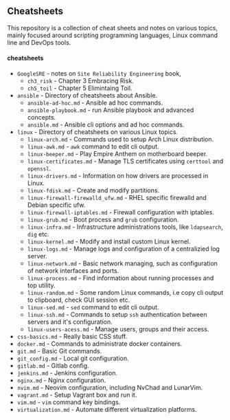 ## Cheatsheets
This repository is a collection of cheat sheets and notes on various topics, mainly focused around scripting programming languages, Linux command line and DevOps tools.

#### cheatsheets
* `GoogleSRE` - notes on `Site Reliability Engineering` book,
  * `ch3_risk` - Chapter 3 Embracing Risk.
  * `ch5_toil` - Chapter 5 Elimintaing Toil.
* `ansible` - Directory of cheatsheets about Ansible.
  * `ansible-ad-hoc.md` - Ansible ad hoc commands.
  * `ansible-playbook.md` - run Ansible playbook and advanced concepts.
  * `ansible.md` - Ansible cli options and ad hoc commands.
* `linux` - Directory of cheatsheets on various Linux topics.
  * `linux-arch.md` - Commands used to setup Arch Linux distribution.
  * `linux-awk.md` - `awk` command to edit cli output.
  * `linux-beeper.md` - Play Empire Anthem on motherboard beeper.
  * `linux-certificates.md` - Manage TLS certificates using `certtool` and `openssl`.
  * `linux-drivers.md` - Information on how drivers are processed in Linux.
  * `linux-fdisk.md` - Create and modify partitions.
  * `linux-firewall-firewalld_ufw.md` - RHEL specific firewalld and Debian specific ufw.
  * `linux-firewall-iptables.md` - Firewall configuration with iptables.
  * `linux-grub.md` - Boot process and `grub` configuration.
  * `linux-infra.md` - Infrastructure administrations tools, like `ldapsearch`, `dig` etc.
  * `linux-kernel.md` - Modify and install custom Linux kernel.
  * `linux-logs.md` - Manage logs and configuration of a centralizied log server.
  * `linux-network.md` - Basic network managing, such as configuration of network interfaces and ports.
  * `linux-process.md` - Find information about running processes and top utility.
  * `linux-random.md` - Some random Linux commands, i.e copy cli output to clipboard, check GUI session etc.
  * `linux-sed.md` - `sed` command to edit cli output.
  * `linux-ssh.md` - Commands to setup `ssh` authentication between servers and it's configuration.
  * `linux-users-acess.md` - Manage users, groups and their access.
* `css-basics.md` - Really basic CSS stuff.
* `docker.md` - Commands to administrate docker containers.
* `git.md` - Basic Git commands.
* `git_config.md` - Local git configuration.
* `gitlab.md` - Gitlab config.
* `jenkins.md` - Jenkins configuration.
* `nginx.md` - Nginx configuration.
* `nvim.md` - Neovim configuration, including NvChad and LunarVim.
* `vagrant.md` - Setup Vagrant box and run it.
* `vim.md` - `vim` command key bindings.
* `virtualization.md` - Automate different virtualization platforms.
